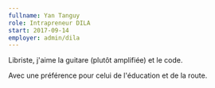 ```yaml
---
fullname: Yan Tanguy
role: Intrapreneur DILA
start: 2017-09-14
employer: admin/dila
---
```


Libriste, j'aime la guitare (plutôt amplifiée) et le code.

Avec une préférence pour celui de l'éducation et de la route.
